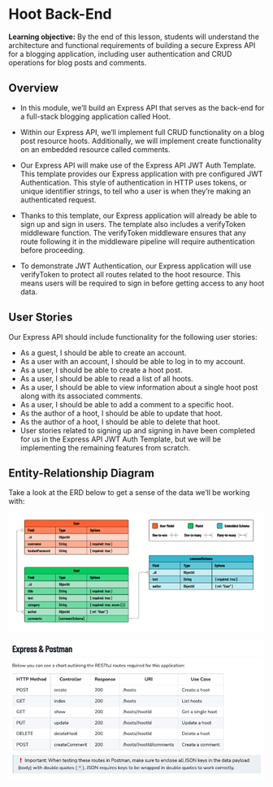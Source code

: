 # Hoot Back-End

**Learning objective:** By the end of this lesson, students will understand the architecture and functional requirements of building a secure Express API for a blogging application, including user authentication and CRUD operations for blog posts and comments.

## Overview
- In this module, we’ll build an Express API that serves as the back-end for a full-stack blogging application called Hoot.

- Within our Express API, we’ll implement full CRUD functionality on a blog post resource hoots. Additionally, we will implement create functionality on an embedded resource called comments.

- Our Express API will make use of the Express API JWT Auth Template. This template provides our Express application with pre configured JWT Authentication. This style of authentication in HTTP uses tokens, or unique identifier strings, to tell who a user is when they’re making an authenticated request.

- Thanks to this template, our Express application will already be able to sign up and sign in users. The template also includes a verifyToken middleware function. The verifyToken middleware ensures that any route following it in the middleware pipeline will require authentication before proceeding.

- To demonstrate JWT Authentication, our Express application will use verifyToken to protect all routes related to the hoot resource. This means users will be required to sign in before getting access to any hoot data.

## User Stories
Our Express API should include functionality for the following user stories:

- As a guest, I should be able to create an account.
- As a user with an account, I should be able to log in to my account.
- As a user, I should be able to create a hoot post.
- As a user, I should be able to read a list of all hoots.
- As a user, I should be able to view information about a single hoot post along with its associated comments.
- As a user, I should be able to add a comment to a specific hoot.
- As the author of a hoot, I should be able to update that hoot.
- As the author of a hoot, I should be able to delete that hoot.
- User stories related to signing up and signing in have been completed for us in the Express API JWT Auth Template, but we will be implementing the remaining features from scratch.

## Entity-Relationship Diagram
Take a look at the ERD below to get a sense of the data we’ll be working with:

![ERD](./public/images/ERD.png)

![ExpressPostman](./public/images/Express%20&%20Postman.png)